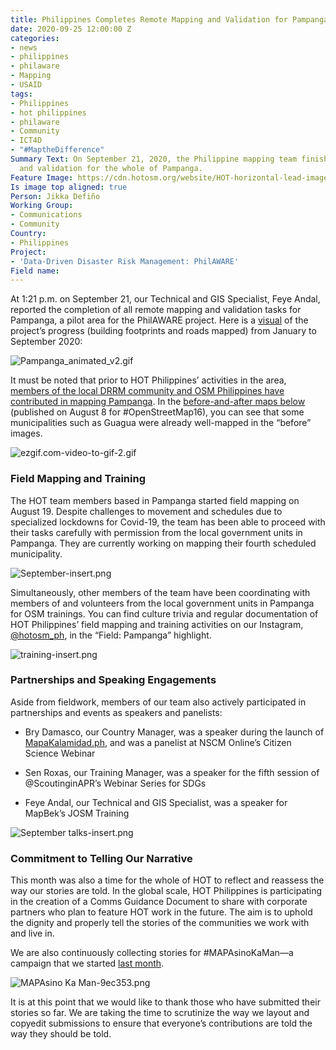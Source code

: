```yaml
---
title: Philippines Completes Remote Mapping and Validation for Pampanga
date: 2020-09-25 12:00:00 Z
categories:
- news
- philippines
- philaware
- Mapping
- USAID
tags:
- Philippines
- hot philippines
- philaware
- Community
- ICT4D
- "#MaptheDifference"
Summary Text: On September 21, 2020, the Philippine mapping team finished remote mapping
  and validation for the whole of Pampanga.
Feature Image: https://cdn.hotosm.org/website/HOT-horizontal-lead-images-2.jpg
Is image top aligned: true
Person: Jikka Defiño
Working Group:
- Communications
- Community
Country:
- Philippines
Project:
- 'Data-Driven Disaster Risk Management: PhilAWARE'
Field name: 
---
```


At 1:21 p.m. on September 21, our Technical and GIS Specialist, Feye Andal, reported the completion of all remote mapping and validation tasks for Pampanga, a pilot area for the PhilAWARE project. Here is a [visual](https://raw.githubusercontent.com/feyeandal/photos/master/Pampanga_animated.gif) of the project’s progress (building footprints and roads mapped) from January to September 2020:

![Pampanga_animated_v2.gif](https://cdn.hotosm.org/website/Pampanga_animated_v2.gif)

It must be noted that prior to HOT Philippines’ activities in the area, [members of the local DRRM community and OSM Philippines have contributed in mapping Pampanga](https://www.gfdrr.org/en/publication/community-mapping-disaster-risk-reduction-and-management). In the [before-and-after maps below](https://twitter.com/HOTOSM_Ph/status/1294516877390041090) (published on August 8 for #OpenStreetMap16), you can see that some municipalities such as Guagua were already well-mapped in the “before” images.

![ezgif.com-video-to-gif-2.gif](https://cdn.hotosm.org/website/ezgif.com-video-to-gif-2.gif)

### **Field Mapping and Training**

The HOT team members based in Pampanga started field mapping on August 19. Despite challenges to movement and schedules due to specialized lockdowns for Covid-19, the team has been able to proceed with their tasks carefully with permission from the local government units in Pampanga. They are currently working on mapping their fourth scheduled municipality.

![September-insert.png](https://cdn.hotosm.org/website/September-insert.png)

Simultaneously, other members of the team have been coordinating with members of and volunteers from the local government units in Pampanga for OSM trainings. You can find culture trivia and regular documentation of HOT Philippines’ field mapping and training activities on our Instagram, [@hotosm_ph](https://www.instagram.com/hotosm_ph/), in the “Field: Pampanga” highlight.

![training-insert.png](https://cdn.hotosm.org/website/training-insert.png)

### **Partnerships and Speaking Engagements**

Aside from fieldwork, members of our team also actively participated in partnerships and events as speakers and panelists:

* Bry Damasco, our Country Manager, was a speaker during the launch of [MapaKalamidad.ph](https://mapakalamidad.ph), and was a panelist at NSCM Online’s Citizen Science Webinar

* Sen Roxas, our Training Manager, was a speaker for the fifth session of @ScoutinginAPR’s Webinar Series for SDGs

* Feye Andal, our Technical and GIS Specialist, was a speaker for MapBek’s JOSM Training

![September talks-insert.png](https://cdn.hotosm.org/website/September+talks-insert.png)

### **Commitment to Telling Our Narrative**

This month was also a time for the whole of HOT to reflect and reassess the way our stories are told. In the global scale, HOT Philippines is participating in the creation of a Comms Guidance Document to share with corporate partners who plan to feature HOT work in the future. The aim is to uphold the dignity and properly tell the stories of the communities we work with and live in.

We are also continuously collecting stories for #MAPAsinoKaMan—a campaign that we started [last month](https://www.hotosm.org/updates/hot-philippines-update-august-2020/).

![MAPAsino Ka Man-9ec353.png](https://cdn.hotosm.org/website/MAPAsino+Ka+Man-9ec353.png)

It is at this point that we would like to thank those who have submitted their stories so far. We are taking the time to scrutinize the way we layout and copyedit submissions to ensure that everyone’s contributions are told the way they should be told.